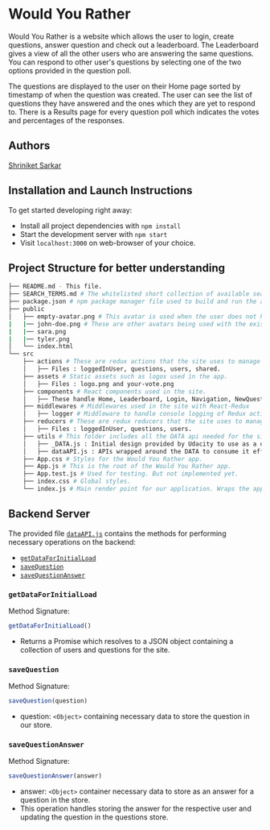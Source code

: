 # Would You Rather

Would You Rather is a website which allows the user to login, create questions, answer question and check out a leaderboard. The Leaderboard gives a view of all the other users who are answering the same questions. You can respond to other user's questions by selecting one of the two options provided in the question poll.

The questions are displayed to the user on their Home page sorted by timestamp of when the question was created. The user can see the list of questions they have answered and the ones which they are yet to respond to. There is a Results page for every question poll which indicates the votes and percentages of the responses.

## Authors
[Shriniket Sarkar](https://github.com/shriniketsarkar)

## Installation and Launch Instructions
To get started developing right away:

* Install all project dependencies with `npm install`
* Start the development server with `npm start`
* Visit `localhost:3000` on web-browser of your choice.

## Project Structure for better understanding
```bash
├── README.md - This file.
├── SEARCH_TERMS.md # The whitelisted short collection of available search terms for you to use with your app.
├── package.json # npm package manager file used to build and run the application.
├── public
│   ├── empty-avatar.png # This avatar is used when the user does not have an avatarURL
|   |── john-doe.png # These are other avatars being used with the existing users.
|   |── sara.png
|   |── tyler.png
│   └── index.html
└── src
    ├── actions # These are redux actions that the site uses to manage state
    │   ├── Files : loggedInUser, questions, users, shared.
    ├── assets # Static assets such as logos used in the app.
    │   ├── Files : logo.png and your-vote.png
    ├── components # React components used in the site.
    │   ├── These handle Home, Leaderboard, Login, Navigation, NewQuestion, Question Results, User Score, etc
    ├── middlewares # Middlewares used in the site with React-Redux
    │   ├── logger # Middleware to handle console logging of Redux actions.
    ├── reducers # These are redux reducers that the site uses to manage state
    │   ├── Files : loggedInUser, questions, users.
    ├── utils # This folder includes all the DATA api needed for the site
    │   ├── _DATA.js : Initial design provided by Udacity to use as a database.
    │   ├── dataAPI.js : APIs wrapped around the DATA to consume it efficiently.
    ├── App.css # Styles for the Would You Rather app.
    ├── App.js # This is the root of the Would You Rather app.
    ├── App.test.js # Used for testing. But not implemented yet.
    ├── index.css # Global styles.
    └── index.js # Main render point for our application. Wraps the app with our Redux store provider for easier usage withing the application.
```

## Backend Server

The provided file [`dataAPI.js`](src/utils/dataAPI.js) contains the methods for performing necessary operations on the backend:

* [`getDataForInitialLoad`](#getDataForInitialLoad)
* [`saveQuestion`](#saveQuestion)
* [`saveQuestionAnswer`](#saveQuestionAnswer)

### `getDataForInitialLoad`

Method Signature:

```js
getDataForInitialLoad()
```

* Returns a Promise which resolves to a JSON object containing a collection of users and questions for the site.

### `saveQuestion`

Method Signature:

```js
saveQuestion(question)
```

* question: `<Object>` containing necessary data to store the question in our store.

### `saveQuestionAnswer`

Method Signature:

```js
saveQuestionAnswer(answer)
```

* answer: `<Object>` container necessary data to store as an answer for a question in the store.
* This operation handles storing the answer for the respective user and updating the question in the questions store.
